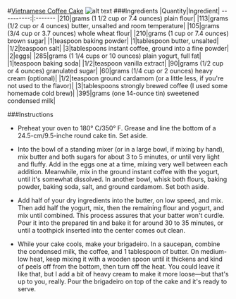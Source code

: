 #[Vietnamese Coffee Cake](http://food52.com/recipes/40656-vietnamese-coffee-cake)
![alt text](https://images.food52.com/h82PFe9IhI2X4fl6ehI8LymNcu4=/753x502/87329ff2-94ef-4d77-be27-645b2e399615--2016-0222_vietnamese-coffee-cake_james-ransom-057.jpg)
###Ingredients
|Quantity|Ingredient|
----------:|:-------
|210|grams (1 1/2 cup or 7.4 ounces) plain flour|
|113|grams (1/2 cup or 4 ounces) butter, unsalted and room temperature|
|105|grams (3/4 cup or 3.7 ounces) whole wheat flour|
|210|grams (1 cup or 7.4 ounces) brown sugar|
|1|teaspoon baking powder|
|1|tablespoon butter, unsalted|
|1/2|teaspoon salt|
|3|tablespoons instant coffee, ground into a fine powder|
|2|eggs|
|285|grams (1 1/4 cups or 10 ounces) plain yogurt, full fat|
|1|teaspoon baking soda|
|1/2|teaspoon vanilla extract|
|90|grams (1/2 cup or 4 ounces) granulated sugar|
|60|grams (1/4 cup or 2 ounces) heavy cream (optional)|
|1/2|teaspoon ground cardamom (or a little less, if you're not used to the flavor)|
|3|tablespoons strongly brewed coffee (I used some homemade cold brew)|
|395|grams (one 14-ounce tin) sweetened condensed milk|

###Instructions

* Preheat your oven to 180° C/350° F. Grease and line the bottom of a 24.5-cm/9.5-inche round cake tin. Set aside.

* Into the bowl of a standing mixer (or in a large bowl, if mixing by hand), mix butter and both sugars for about 3 to 5 minutes, or until very light and fluffy. Add in the eggs one at a time, mixing very well between each addition. Meanwhile, mix in the ground instant coffee with the yogurt, until it's somewhat dissolved. In another bowl, whisk both flours, baking powder, baking soda, salt, and ground cardamom. Set both aside.

* Add half of your dry ingredients into the butter, on low speed, and mix. Then add half the yogurt, mix, then the remaining flour and yogurt, and mix until combined. This process assures that your batter won't curdle. Pour it into the prepared tin and bake it for around 30 to 35 minutes, or until a toothpick inserted into the center comes out clean.

* While your cake cools, make your brigadeiro. In a saucepan, combine the condensed milk, the coffee, and 1 tablespoon of butter. On medium-low heat, keep mixing it with a wooden spoon until it thickens and kind of peels off from the bottom, then turn off the heat. You could leave it like that, but I add a bit of heavy cream to make it more loose—but that's up to you, really. Pour the brigadeiro on top of the cake and it's ready to serve.